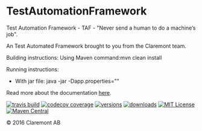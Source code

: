 # TestAutomationFramework
Test Automation Framework - TAF - "Never send a human to do a machine’s job".

An Test Automated Framework brought to you from the Claremont team.


Building instructions:
Using Maven command:mvn clean install

Running instructions:
- With jar file: java -jar -Dapp.properties="<absolut path to runSettings.properties file>"

Read more about the documentation [here](documentation/SoftwareArchitectureDescription.html).



[![travis build](https://img.shields.io/travis/claremontqualitymanagement/TestAutomationFramework.svg?style=flat-square)](https://travis-ci.org/claremontqualitymanagement/TestAutomationFramework)
[![codecov coverage](https://img.shields.io/codecov/c/github/claremontqualitymanagement/TestAutomationFramework.svg?style=flat-square)](https://github.com/claremontqualitymanagement/TestAutomationFramework)
[![versions]()]()
[![downloads]()]()
[![MIT License]()]()
[![Maven Central](https://img.shields.io/maven-central/v/org.apache.maven/apache-maven.svg)](https://github.com/claremontqualitymanagement/TestAutomationFramework)

© 2016 Claremont AB